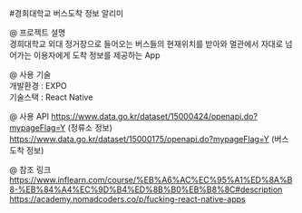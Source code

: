 #경희대학교 버스도착 정보 알리미<br>

@ 프로젝트 설명<br>
경희대학교 외대 정거장으로 들어오는 버스들의 현재위치를 받아와 멀관에서 자대로 넘어가는 이용자에게 도착 정보를 제공하는 App<br>

@ 사용 기술<br>
개발환경 : EXPO<br>
기술스택 : React Native

@ 사용 API
https://www.data.go.kr/dataset/15000424/openapi.do?mypageFlag=Y (정류소 정보)<br>
https://www.data.go.kr/dataset/15000175/openapi.do?mypageFlag=Y (버스 도착 정보)<br>

@ 참조 링크
https://www.inflearn.com/course/%EB%A6%AC%EC%95%A1%ED%8A%B8-%EB%84%A4%EC%9D%B4%ED%8B%B0%EB%B8%8C#description<br>
https://academy.nomadcoders.co/p/fucking-react-native-apps
